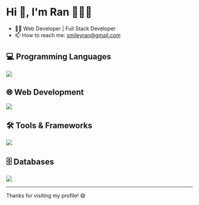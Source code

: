 # Hi 👋, I'm Ran 👩🏻‍💻

- 👩‍💻 Web Developer | Full Stack Developer
- 📫 How to reach me: [smileyran@gmail.com](mailto:smileyran@gmail.com)

## 💻 Programming Languages

<p>
  <img src="https://skillicons.dev/icons?i=java,js,python,c,cs,php,swift,dotnet" />
</p>

## 🌐 Web Development

<p>
  <img src="https://skillicons.dev/icons?i=html,css,react,nodejs,laravel" />
</p>

## 🛠 Tools & Frameworks

<p>
  <img src="https://skillicons.dev/icons?i=vscode,docker,postman,azure" />
</p>

## 🗄️ Databases

<p>
  <img src="https://skillicons.dev/icons?i=mysql,mongodb,firebase,sqlite" />
</p>

---

Thanks for visiting my profile! 😄
